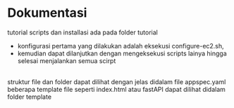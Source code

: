 # Dokumentasi
tutorial scripts dan installasi ada pada folder tutorial
<br>
- konfigurasi pertama yang dilakukan adalah eksekusi configure-ec2.sh,
- kemudian dapat dilanjutkan dengan mengeksekusi scripts lainya hingga selesai menjalankan semua scirpt
<br>
struktur file dan folder dapat dilihat dengan jelas didalam file appspec.yaml
<br>
beberapa template file seperti index.html atau fastAPI dapat dilihat didalam folder template
